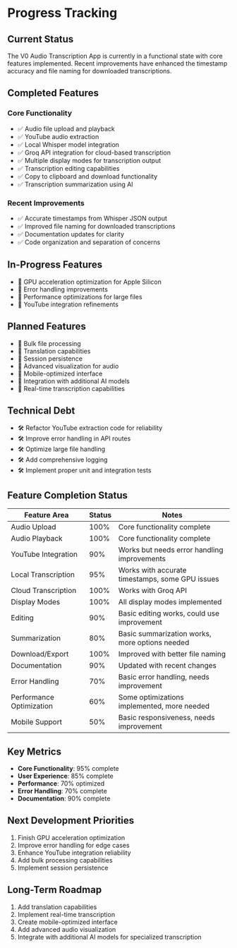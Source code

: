 # Progress Tracking

## Current Status
The V0 Audio Transcription App is currently in a functional state with core features implemented. Recent improvements have enhanced the timestamp accuracy and file naming for downloaded transcriptions.

## Completed Features

### Core Functionality
- ✅ Audio file upload and playback
- ✅ YouTube audio extraction
- ✅ Local Whisper model integration
- ✅ Groq API integration for cloud-based transcription
- ✅ Multiple display modes for transcription output
- ✅ Transcription editing capabilities
- ✅ Copy to clipboard and download functionality
- ✅ Transcription summarization using AI

### Recent Improvements
- ✅ Accurate timestamps from Whisper JSON output
- ✅ Improved file naming for downloaded transcriptions
- ✅ Documentation updates for clarity
- ✅ Code organization and separation of concerns

## In-Progress Features
- 🔄 GPU acceleration optimization for Apple Silicon
- 🔄 Error handling improvements
- 🔄 Performance optimizations for large files
- 🔄 YouTube integration refinements

## Planned Features
- 📝 Bulk file processing
- 📝 Translation capabilities
- 📝 Session persistence
- 📝 Advanced visualization for audio
- 📝 Mobile-optimized interface
- 📝 Integration with additional AI models
- 📝 Real-time transcription capabilities

## Technical Debt
- 🛠️ Refactor YouTube extraction code for reliability
- 🛠️ Improve error handling in API routes
- 🛠️ Optimize large file handling
- 🛠️ Add comprehensive logging
- 🛠️ Implement proper unit and integration tests

## Feature Completion Status

| Feature Area               | Status      | Notes                                         |
|----------------------------|-------------|-----------------------------------------------|
| Audio Upload               | 100%        | Core functionality complete                    |
| Audio Playback             | 100%        | Core functionality complete                    |
| YouTube Integration        | 90%         | Works but needs error handling improvements    |
| Local Transcription        | 95%         | Works with accurate timestamps, some GPU issues|
| Cloud Transcription        | 100%        | Works with Groq API                           |
| Display Modes              | 100%        | All display modes implemented                  |
| Editing                    | 90%         | Basic editing works, could use improvement     |
| Summarization              | 80%         | Basic summarization works, more options needed |
| Download/Export            | 100%        | Improved with better file naming               |
| Documentation              | 90%         | Updated with recent changes                    |
| Error Handling             | 70%         | Basic error handling, needs improvement        |
| Performance Optimization   | 60%         | Some optimizations implemented, more needed    |
| Mobile Support             | 50%         | Basic responsiveness, needs improvement        |

## Key Metrics
- **Core Functionality**: 95% complete
- **User Experience**: 85% complete
- **Performance**: 70% optimized
- **Error Handling**: 70% complete
- **Documentation**: 90% complete

## Next Development Priorities
1. Finish GPU acceleration optimization
2. Improve error handling for edge cases
3. Enhance YouTube integration reliability
4. Add bulk processing capabilities
5. Implement session persistence

## Long-Term Roadmap
1. Add translation capabilities
2. Implement real-time transcription
3. Create mobile-optimized interface
4. Add advanced audio visualization
5. Integrate with additional AI models for specialized transcription 